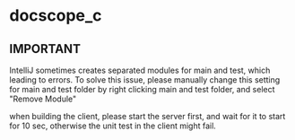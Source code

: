 # docscope_c
## IMPORTANT
IntelliJ sometimes creates separated modules for main and test, which leading to errors.
To solve this issue, please manually change this setting for main and test folder by right clicking main and test folder, and select "Remove Module" 

when building the client, please start the server first, and wait for it to start for 10 sec, otherwise the unit test in the client might fail.
